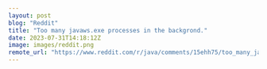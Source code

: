 ```yaml
---
layout: post
blog: "Reddit"
title: "Too many javaws.exe processes in the backgrond."
date: 2023-07-31T14:18:12Z
image: images/reddit.png
remote_url: "https://www.reddit.com/r/java/comments/15ehh75/too_many_javawsexe_processes_in_the_backgrond/"
---
```

